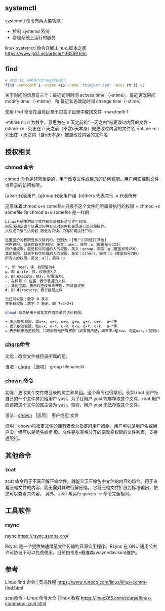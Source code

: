 ## systemctl

systemctl 命令有两大类功能：

* 控制 systemd 系统
* 管理系统上运行的服务

linux systemctl 命令详解_Linux_脚本之家
<https://www.jb51.net/article/136559.htm>

## find

```sh
# 移除 15 天前不包含当天的安装包
find -maxdepth 1 -mtime +15 -name 'thingsx*.rpm' -exec rm {} \;
```

关于时间的信息有三个：最近访问时间 access time （-atime）、最近更改时间 modify time （-mtime） 和 最近状态改动时间 change time（-ctime）

使用 find 命令在当前目录不包含子目录中查找文件
 -maxdepth 1

-mtime n : n 为数字，意思为在 n 天之前的“一天之内”被更改过内容的文件
-mtime +n : 列出在 n 天之前（不含n天本身）被更改过内容的文件名
-mtime -n : 列出在 n 天之内（含n天本身）被更改过内容的文件名

## 授权相关

### chmod 命令

chmod 命令是非常重要的，用于改变文件或目录的访问权限。用户用它控制文件或目录的访问权限。

[u]ser 代表用户.
[g]roup 代表用户组.
[o]thers 代表其他.
a 代表所有

这意味着chmod u+x somefile 只授予这个文件的所属者执行的权限
= chmod +x somefile 和 chmod a+x somefile 是一样的

```sh
Linux系统中的每个文件和目录都有访问许可权限，
用它来确定谁可以通过何种方式对文件和目录进行访问和操作。
文件或目录的访问权 限分为只读，只写和可执行三种。

这里显示的权限是依次排列的，分别为：[用户][同组][其他]
用户权限，就是你自己的权限。英文：user，简写：u（覆盖标号123）
用户组权限，就是和你同组的人的权限。英文：group，简写：g（覆盖标号456）
其他权限，就是不和你同组的人的权限。英文：others，简写：o（覆盖标号789）
所有人的权限，英文：all，简写：a

r, 即 Read，读，权限值为4
w，即 Write，写，权限值为2
x，即 eXecute，执行，权限值为1
-，在标号 0 位置，表示普通的文件
-，其他位置，表示对应权限未开启，不具备权限
d，即 directory，表示目录文件

无任何权限：数字 0 表示
开所有权限：数字 7 表示，即 7=4+2+1

chmod 命令是用于改变文件或目录的访问权限。

+ 表示增加权限，如u+x, u+r, u+w, g+w, g+r, o+r， a+r等
- 表示取消权限，如u-x, u-r, u-w, g-w, g-r, o-r， a-r等
= 表示赋予给定权限，并取消其他所有权限（如果有的话，如原来u是rwx，设置u=r，u就剩r）
```

### [chgrp](http://yusi123.com/tag/chgrp)命令

功能：改变文件或目录所属的组。

语法：[chgrp](http://yusi123.com/tag/chgrp) ［选项］ group filename¼

### [chown](http://yusi123.com/tag/chown) 命令

功能：更改某个文件或目录的属主和属组。这个命令也很常用。例如 root 用户把自己的一个文件拷贝给用户 yusi，为了让用户 yusi 能够存取这个文件，root 用户应该把这个文件的属主设为 yusi，否则，用户 yusi 无法存取这个文件。

语法：[chown](http://yusi123.com/tag/chown) ［选项］ 用户或组 文件

说明：[chown](http://yusi123.com/tag/chown)将指定文件的拥有者改为指定的用户或组。用户可以是用户名或用户ID。组可以是组名或组 ID。文件是以空格分开的要改变权限的文件列表，支持通配符。

## 其他命令

### zcat

zcat 命令用于不真正解压缩文件，就能显示压缩包中文件的内容的场合。用于查看压缩文件的内容，而无需对其进行解压缩。 它将压缩文件扩展为标准输出，使您可以查看其内容。 另外，zcat 与运行 gunzip -c 命令完全相同。

## 工具软件

### rsync

rsync
<https://rsync.samba.org/>

Rsync 是一个提供快速增量文件传输的开源实用程序。Rsync 在 GNU 通用公共许可协议下可以免费使用，目前由韦恩•戴维森(waynedavison)维护。

## 参考

Linux find 命令 | 菜鸟教程
<https://www.runoob.com/linux/linux-comm-find.html>

zcat命令 - Linux 命令大全 | linux 教程
<https://linux265.com/course/linux-command-zcat.html>
